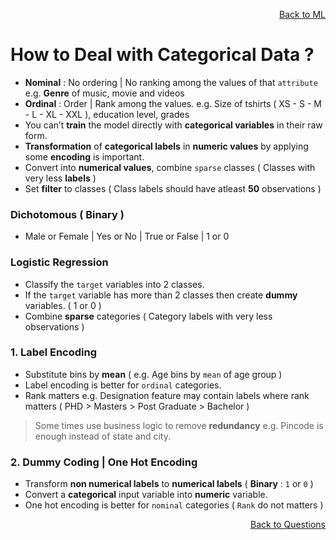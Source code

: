 <p align='right'><a align="right" href="https://github.com/KIRANKUMAR7296/Library/blob/main/Machine%20Learning/Machine%20Learning%20Models.md">Back to ML</a></p>

# How to Deal with Categorical Data ?

- **Nominal** : No ordering | No ranking among the values of that `attribute` e.g. **Genre** of music, movie and videos
- **Ordinal** : Order | Rank among the values. e.g. Size of tshirts ( XS - S - M - L - XL - XXL ), education level, grades 
- You can’t **train** the model directly with **categorical variables** in their raw form. 
- **Transformation** of **categorical labels** in **numeric values** by applying some **encoding** is important.
- Convert into **numerical values**, combine `sparse` classes ( Classes with very less **labels** )
- Set **filter** to classes ( Class labels should have atleast **50** observations )

### Dichotomous ( Binary )
- Male or Female | Yes or No | True or False | 1 or 0

### Logistic Regression
- Classify the `target` variables into 2 classes.
- If the `target` variable has more than 2 classes then create **dummy** variables. ( 1 or 0 )
- Combine **sparse** categories ( Category labels with very less observations )

### 1. Label Encoding
- Substitute bins by **mean** ( e.g. Age bins by `mean` of age group )
- Label encoding is better for `ordinal` categories.
- Rank matters e.g. Designation feature may contain labels where rank matters ( PHD > Masters > Post Graduate > Bachelor )

> Some times use business logic to remove **redundancy** e.g. Pincode is enough instead of state and city.

### 2. Dummy Coding | One Hot Encoding
- Transform **non numerical labels** to **numerical labels** ( **Binary** : `1` or `0` ) 
- Convert a **categorical** input variable into **numeric** variable.
- One hot encoding is better for `nominal` categories ( `Rank` do not matters )

<p align='right'><a align="right" href="https://github.com/KIRANKUMAR7296/Library/blob/main/Interview.md">Back to Questions</a></p>
